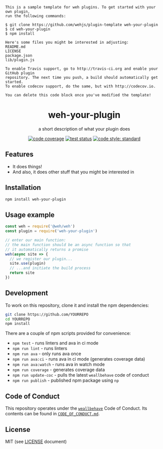```
This is a sample template for weh plugins. To get started with your own plugin,
run the following commands:

$ git clone https://github.com/wehjs/plugin-template weh-your-plugin
$ cd weh-your-plugin
$ npm install

Here's some files you might be interested in adjusting:
README.md
LICENSE
package.json
lib/plugin.js

To enable Travis support, go to http://travis-ci.org and enable your GitHub plugin
repository. The next time you push, a build should automatically get started.
To enable codecov support, do the same, but with http://codecov.io.

You can delete this code block once you've modified the template!
```

<h1 align="center">
  weh-your-plugin
</h1>

<p align="center">
  a short description of what your plugin does
</p>

<p align="center">
  <!-- code coverage -->
  <a href="https://codecov.io/gh/YOURREPO"><img src="https://img.shields.io/codecov/c/github/YOURREPO.svg?style=flat-square"
  alt="code coverage"></a>
  <!-- travis ci -->
  <a href="https://travis-ci.org/wehjs/matter"><img src="https://img.shields.io/travis/YOURREPO.svg?style=flat-square"
  alt="test status"></a>
  <!-- code style -->
  <a href="https://github.com/feross/standard"><img src="https://img.shields.io/badge/code%20style-standard-blue.svg?style=flat-square"
  alt="code style: standard"></a>
</p>

## Features

- It does things!
- And also, it does other stuff that you might be interested in

## Installation

```sh
npm install weh-your-plugin
```

## Usage example

```js
const weh = require('@weh/weh')
const plugin = require('weh-your-plugin')

// enter our main function:
// the main function should be an async function so that
// it automatically returns a promise
weh(async site => {
  // we register our plugin...
  site.use(plugin)
  // ...and initiate the build process
  return site
})
```

<!-- additional documentation about your plugin goes here -->

## Development

To work on this repository, clone it and install the npm dependencies:

```sh
git clone https://github.com/YOURREPO
cd YOURREPO
npm install
```

There are a couple of npm scripts provided for convenience:

- `npm test` - runs linters and ava in ci mode
- `npm run lint` - runs linters
- `npm run ava` - only runs ava once
- `npm run ava:ci` - runs ava in ci mode (generates coverage data)
- `npm run ava:watch` - runs ava in watch mode
- `npm run coverage` - generates coverage data
- `npm run update-coc` - pulls the latest `weallbehave` code of conduct
- `npm run publish` - published npm package using `np`

## Code of Conduct

This repository operates under the [`weallbehave`](https://github.com/wealljs/weallbehave) Code of Conduct. Its contents can be found in [`CODE_OF_CONDUCT.md`](CODE_OF_CONDUCT.md).

## License

MIT (see [LICENSE](LICENSE) document)

